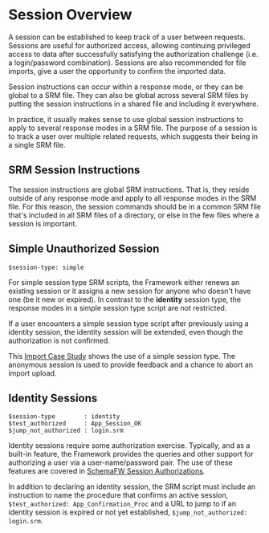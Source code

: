 # Session Overview

A session can be established to keep track of a user between requests.  Sessions
are useful for authorized access, allowing continuing privileged access to data
after successfully satisfying the authorization challenge (i.e. a login/password
combination).  Sessions are also recommended for file imports, give a user the
opportunity to confirm the imported data.

Session instructions can occur within a response mode, or they can be global
to a SRM file.  They can also be global across several SRM files by putting
the session instructions in a shared file and including it everywhere.

In practice, it usually makes sense to use global session instructions to
apply to several response modes in a SRM file.  The purpose of a session is
to track a user over multiple related requests, which suggests their being
in a single SRM file.

## SRM Session Instructions

The session instructions are global SRM instructions.  That is, they reside
outside of any response mode and apply to all response modes in the SRM file.
For this reason, the session commands should be in a common SRM file that's
included in all SRM files of a directory, or else in the few files where
a session is important.  

## Simple Unauthorized Session

~~~srm
$session-type: simple
~~~

For simple session type SRM scripts, the Framework either renews an existing
session or it assigns a new session for anyone who doesn't have one (be it new or
expired).  In contrast to the **identity** session type, the response modes in
a simple session type script are not restricted.

If a user encounters a simple session type script after previously using a
identity session, the identity session will be extended, even though the
authorization is not confirmed.

This [Import Case Study](ImportingData.md) shows the use of a simple session
type.  The anonymous session is used to provide feedback and a chance to abort
an import upload.

## Identity Sessions

~~~srm
$session-type        : identity
$test_authorized     : App_Session_OK
$jump_not_authorized : login.srm
~~~

Identity sessions require some authorization exercise.  Typically, and as a
built-in feature, the Framework provides the queries and other support for
authorizing a user via a user-name/password pair.  The use of these features
are covered in [SchemaFW Session Authorizations](SchemaFWAuthorizations.md).

In addition to declaring an identity session, the SRM script must include
an instruction to name the procedure that confirms an active session,
`$test_authorized: App_Confirmation_Proc` and a URL to jump to if an identity
session is expired or not yet established, `$jump_not_authorized: login.srm`.